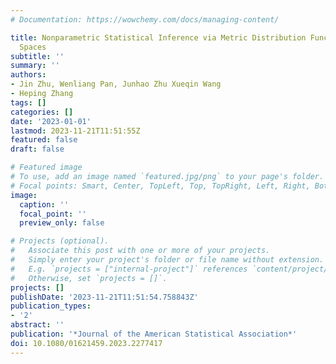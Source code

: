 ```yaml
---
# Documentation: https://wowchemy.com/docs/managing-content/

title: Nonparametric Statistical Inference via Metric Distribution Function in Metric
  Spaces
subtitle: ''
summary: ''
authors:
- Jin Zhu, Wenliang Pan, Junhao Zhu Xueqin Wang
- Heping Zhang
tags: []
categories: []
date: '2023-01-01'
lastmod: 2023-11-21T11:51:55Z
featured: false
draft: false

# Featured image
# To use, add an image named `featured.jpg/png` to your page's folder.
# Focal points: Smart, Center, TopLeft, Top, TopRight, Left, Right, BottomLeft, Bottom, BottomRight.
image:
  caption: ''
  focal_point: ''
  preview_only: false

# Projects (optional).
#   Associate this post with one or more of your projects.
#   Simply enter your project's folder or file name without extension.
#   E.g. `projects = ["internal-project"]` references `content/project/deep-learning/index.md`.
#   Otherwise, set `projects = []`.
projects: []
publishDate: '2023-11-21T11:51:54.758843Z'
publication_types:
- '2'
abstract: ''
publication: '*Journal of the American Statistical Association*'
doi: 10.1080/01621459.2023.2277417
---
```

